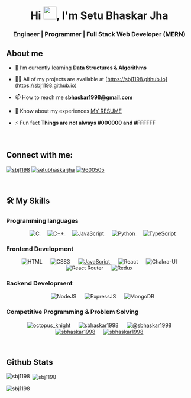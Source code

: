 <h1 align="center">Hi <img src="https://media.giphy.com/media/hvRJCLFzcasrR4ia7z/giphy.gif" width="35">, I'm Setu Bhaskar Jha</h1>
<h3 align="center">Engineer | Programmer | Full Stack Web Developer (MERN)</h3>

## About me

- 🌱 I’m currently learning **Data Structures & Algorithms**

- 👨‍💻 All of my projects are available at [https://sbj1198.github.io](https://sbj1198.github.io)

- 📫 How to reach me **sbhaskar1998@gmail.com**

- 📄 Know about my experiences [MY RESUME](https://drive.google.com/file/d/1l2cymp8lc-8HZ20ucg7NChsAb3pe40RX/view?usp=sharing)

- ⚡ Fun fact **Things are not always #000000 and #FFFFFF**

<br>

## Connect with me:

<p align="left">
<a href="https://dev.to/sbj1198" target="blank"><img align="center" src="https://img.shields.io/badge/dev.to-0A0A0A?style=plastic&logo=devdotto&logoColor=white" alt="sbj1198"/></a>
<a href="https://linkedin.com/in/setubhaskarjha" target="blank"><img align="center" src="https://img.shields.io/badge/LinkedIn-0077B5?style=plastic&logo=linkedin&logoColor=white" alt="setubhaskarjha"/></a>
<a href="https://stackoverflow.com/users/9600505" target="blank"><img align="center" src="https://img.shields.io/badge/Stack_Overflow-FE7A16?style=plastic&logo=stack-overflow&logoColor=white" alt="9600505" /></a>
</p>

<br>

## 🛠️ My Skills

### Programming languages

<p align="center"> 
  &emsp; 
  <a href="https://www.cprogramming.com/" target="_blank"> 
    <img alt="C" src="https://img.shields.io/badge/C-00599C?style=plastic&logo=c&logoColor=white">
  </a> 
  &emsp;
  <a href="https://www.w3schools.com/cpp/" target="_blank"> 
    <img alt="C++" src="https://img.shields.io/badge/C%2B%2B-00599C?style=plastic&logo=c%2B%2B&logoColor=white">
  </a> 
  &emsp;
  <a href="https://developer.mozilla.org/en-US/docs/Web/JavaScript" target="_blank"> 
     <img alt="JavaScript" src="https://img.shields.io/badge/JavaScript-323330?style=plastic&logo=javascript&logoColor=F7DF1E">
   </a>
  &emsp;
   <a href="https://www.python.org" target="_blank">
    <img alt="Python" src="https://img.shields.io/badge/Python-FFD43B?style=plastic&logo=python&logoColor=blue">
  </a>
  &emsp;
   <a href="https://www.typescriptlang.org/" target="_blank">
    <img alt="TypeScript" src="https://img.shields.io/badge/TypeScript-007ACC?style=plastic&logo=typescript&logoColor=white">
  </a>
</p>

### Frontend Development

<p align="center"> 
  &emsp; 
  <a target="_blank"> 
    <img alt="HTML" src="https://img.shields.io/badge/HTML5-E34F26?style=plastic&logo=html5&logoColor=white">
  </a> 
  &emsp;
  <a target="_blank"> 
    <img alt="CSS3" src="https://img.shields.io/badge/CSS3-1572B6?style=plastic&logo=css3&logoColor=white">
  </a> 
  &emsp;
  <a href="https://developer.mozilla.org/en-US/docs/Web/JavaScript" target="_blank"> 
     <img alt="JavaScript" src="https://img.shields.io/badge/JavaScript-323330?style=plastic&logo=javascript&logoColor=F7DF1E">
   </a>
  &emsp;
   <a target="_blank">
    <img alt="React" src="https://img.shields.io/badge/React-20232A?style=plastic&logo=react&logoColor=61DAFB">
  </a>
  &emsp;
   <a target="_blank">
    <img alt="Chakra-UI" src="https://img.shields.io/badge/Chakra--UI-319795?style=plastic&logo=chakra-ui&logoColor=white">
  </a>
  &emsp;
   <a target="_blank">
    <img alt="React Router" src="https://img.shields.io/badge/React_Router-CA4245?style=plastic&logo=react-router&logoColor=white">
  </a>
  &emsp;
   <a target="_blank">
    <img alt="Redux" src="https://img.shields.io/badge/Redux-593D88?style=plastic&logo=redux&logoColor=white">
  </a>
</p>

### Backend Development

<p align="center"> 
  &emsp; 
  <a target="_blank"> 
    <img alt="NodeJS" src="https://img.shields.io/badge/Node.js-339933?style=plastic&logo=nodedotjs&logoColor=white">
  </a> 
  &emsp;
  <a target="_blank"> 
    <img alt="ExpressJS" src="https://img.shields.io/badge/Express.js-000000?style=plastic&logo=express&logoColor=white">
  </a> 
  &emsp;
  <a target="_blank"> 
     <img alt="MongoDB" src="https://img.shields.io/badge/MongoDB-4EA94B?style=plastic&logo=mongodb&logoColor=white">
   </a>
</p>

### Competitive Programming & Problem Solving

<p align="center"> 
  &emsp; 
  <a href="https://codeforces.com/profile/octopus_knight" target="blank"><img align="center" src="https://img.shields.io/badge/Codeforces-445f9d?style=plastic&logo=Codeforces&logoColor=white" alt="octopus_knight" /></a>
  &emsp;
  <a href="https://www.leetcode.com/sbhaskar1998" target="blank"><img align="center" src="https://img.shields.io/badge/-LeetCode-FFA116?style=plastic&logo=LeetCode&logoColor=black" alt="sbhaskar1998"/></a>
  &emsp;
  <a href="https://www.hackerearth.com/@sbhaskar1998" target="blank"><img align="center" src="https://img.shields.io/badge/HackerEarth-%232C3454.svg?&style=plastic&logo=HackerEarth&logoColor=Blue" alt="@sbhaskar1998"/></a>
  &emsp;
   <a href="https://www.topcoder.com/members/sbhaskar1998" target="blank"><img align="center" src="https://img.shields.io/badge/Topcoder-29A7DF?style=plastic&logo=Topcoder&logoColor=white" alt="sbhaskar1998"/></a>
  &emsp;
  <a href="https://www.hackerrank.com/sbhaskar1998" target="blank"><img align="center" src="https://img.shields.io/badge/-Hackerrank-2EC866?style=plastic&logo=HackerRank&logoColor=white" alt="sbhaskar1998"/></a>
</p>

<br>

## Github Stats

<p><img align="left" src="https://github-readme-stats.vercel.app/api/top-langs?username=sbj1198&show_icons=true&locale=en&layout=compact" alt="sbj1198" /></p>

<p>&nbsp;<img align="center" src="https://github-readme-stats.vercel.app/api?username=sbj1198&show_icons=true&locale=en" alt="sbj1198" /></p>

<p><img align="center" src="https://github-readme-streak-stats.herokuapp.com/?user=sbj1198&" alt="sbj1198" /></p>
